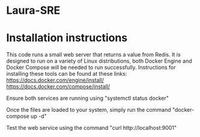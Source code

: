 # Laura-SRE

Installation instructions
=========================

This code runs a small web server that returns a value from Redis. 
It is designed to run on a variety of Linux distributions, both Docker Engine and Docker Compose will be needed to run successfully.
Instructions for installing these tools can be found at these links:
https://docs.docker.com/engine/install/
https://docs.docker.com/compose/install/

Ensure both services are running using "systemctl status docker"

Once the files are loaded to your system, simply run the command "docker-compose up -d"

Test the web service using the command "curl http://localhost:9001"






